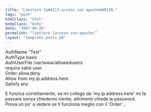 ```yaml
---
title: "Limitare l&#8217;acceso con apache&#8230;"
tags: "post"
htmlClass: "html"
bodyClass: "body"
date: "2007-04-26"
permalink: "limitare-lacceso-con-apache/"
layout: "template_posts_md"
---
```

<p>AuthName &quot;Test&quot;<br />AuthType basic<br />AuthUserFile /var/www/allowedusers<br />require valid-user<br />Order allow,deny<br />Allow from my.ip.address.here<br />Satisfy any</p>
<p>E funzica correttamente, se mi collego da &#39;my.ip.address.here&#39; mi fa<br />passare senza chiedermi niente, altrimenti chiede la password.<br />Prova un po&#39; a vedere se ti funziona meglio con il &#39;Order&#39;&#8230;</p>
